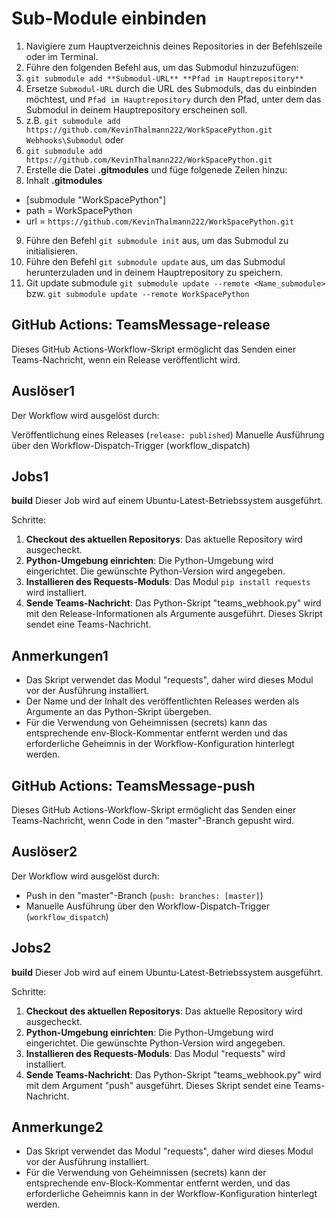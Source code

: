 # Sub-Module einbinden

01. Navigiere zum Hauptverzeichnis deines Repositories in der Befehlszeile oder im Terminal.
02. Führe den folgenden Befehl aus, um das Submodul hinzuzufügen:
03. `git submodule add **Submodul-URL** **Pfad im Hauptrepository**`
04. Ersetze `Submodul-URL` durch die URL des Submoduls, das du einbinden möchtest, und `Pfad im Hauptrepository` durch den Pfad, unter dem das Submodul in deinem Hauptrepository erscheinen soll.
05. z.B. `git submodule add https://github.com/KevinThalmann222/WorkSpacePython.git Webhooks\Submodul` oder
06. `git submodule add https://github.com/KevinThalmann222/WorkSpacePython.git`
07. Erstelle die Datei **.gitmodules** und füge folgenede Zeilen hinzu:
08. Inhalt **.gitmodules**
   - [submodule "WorkSpacePython"]
   - path = WorkSpacePython
   - url = `https://github.com/KevinThalmann222/WorkSpacePython.git`
09. Führe den Befehl `git submodule init` aus, um das Submodul zu initialisieren.
10. Führe den Befehl `git submodule update` aus, um das Submodul herunterzuladen und in deinem Hauptrepository zu speichern.
11. Git update submodule `git submodule update --remote <Name_submodule>` bzw. `git submodule update --remote WorkSpacePython`

## GitHub Actions: TeamsMessage-release

Dieses GitHub Actions-Workflow-Skript ermöglicht das Senden einer Teams-Nachricht, wenn ein Release veröffentlicht wird.

## Auslöser1

Der Workflow wird ausgelöst durch:

Veröffentlichung eines Releases (`release: published`)
Manuelle Ausführung über den Workflow-Dispatch-Trigger (workflow_dispatch)

## Jobs1

**build**
Dieser Job wird auf einem Ubuntu-Latest-Betriebssystem ausgeführt.

Schritte:

1. **Checkout des aktuellen Repositorys**: Das aktuelle Repository wird ausgecheckt.
2. **Python-Umgebung einrichten**: Die Python-Umgebung wird eingerichtet. Die gewünschte Python-Version wird angegeben.
3. **Installieren des Requests-Moduls**: Das Modul `pip install requests` wird installiert.
4. **Sende Teams-Nachricht**: Das Python-Skript "teams_webhook.py" wird mit den Release-Informationen als Argumente ausgeführt. Dieses Skript sendet eine Teams-Nachricht.

## Anmerkungen1

- Das Skript verwendet das Modul "requests", daher wird dieses Modul vor der Ausführung installiert.
- Der Name und der Inhalt des veröffentlichten Releases werden als Argumente an das Python-Skript übergeben.
- Für die Verwendung von Geheimnissen (secrets) kann das entsprechende env-Block-Kommentar entfernt werden und das erforderliche Geheimnis in der Workflow-Konfiguration hinterlegt werden.

## GitHub Actions: TeamsMessage-push

Dieses GitHub Actions-Workflow-Skript ermöglicht das Senden einer Teams-Nachricht, wenn Code in den "master"-Branch gepusht wird.

## Auslöser2

Der Workflow wird ausgelöst durch:

- Push in den "master"-Branch (`push: branches: [master]`)
- Manuelle Ausführung über den Workflow-Dispatch-Trigger (`workflow_dispatch`)

## Jobs2

**build**
Dieser Job wird auf einem Ubuntu-Latest-Betriebssystem ausgeführt.

Schritte:

1. **Checkout des aktuellen Repositorys**: Das aktuelle Repository wird ausgecheckt.
2. **Python-Umgebung einrichten**: Die Python-Umgebung wird eingerichtet. Die gewünschte Python-Version wird angegeben.
3. **Installieren des Requests-Moduls**: Das Modul "requests" wird installiert.
4. **Sende Teams-Nachricht**: Das Python-Skript "teams_webhook.py" wird mit dem Argument "push" ausgeführt. Dieses Skript sendet eine Teams-Nachricht.

## Anmerkunge2

- Das Skript verwendet das Modul "requests", daher wird dieses Modul vor der Ausführung installiert.
- Für die Verwendung von Geheimnissen (secrets) kann der entsprechende env-Block-Kommentar entfernt werden, und das erforderliche Geheimnis kann in der Workflow-Konfiguration hinterlegt werden.
